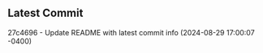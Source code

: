 
## Latest Commit
27c4696 - Update README with latest commit info (2024-08-29 17:00:07 -0400) <Yunxi-Zhou>
